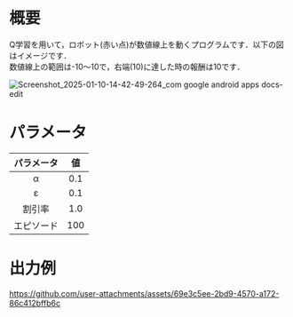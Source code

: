 # 概要
Q学習を用いて，ロボット(赤い点)が数値線上を動くプログラムです．以下の図はイメージです．  
数値線上の範囲は-10〜10で，右端(10)に達した時の報酬は10です．
  
  
![Screenshot_2025-01-10-14-42-49-264_com google android apps docs-edit](https://github.com/user-attachments/assets/4087b09b-3363-4aac-8fdf-55aac404ff51)



#  パラメータ

| パラメータ | 値 |
|:----:|:----:| 
| α | 0.1 |
| ε | 0.1 |
| 割引率 | 1.0 |
| エピソード | 100 |


# 出力例

https://github.com/user-attachments/assets/69e3c5ee-2bd9-4570-a172-86c412bffb6c

